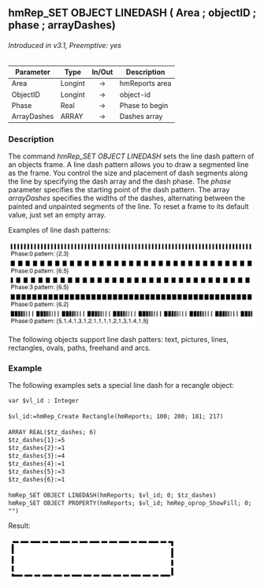 ## hmRep_SET OBJECT LINEDASH ( Area ; objectID ; phase ; arrayDashes)
###### Introduced in v3.1, Preemptive: yes

|Parameter|Type|In/Out|Description
|---|---|:---:|---
|Area|Longint|→|hmReports area
|ObjectID|Longint|→|object-id
|Phase|Real|→|Phase to begin
|ArrayDashes|ARRAY|→|Dashes array

### Description
The command *hmRep_SET OBJECT LINEDASH* sets the line dash pattern of an objects frame. A line dash pattern allows you to draw a segmented line as the frame. You control the size and placement of dash segments along the line by specifying the dash array and the dash phase.
The *phase* parameter specifies the starting point of the dash pattern. The array *arrayDashes* specifies the widths of the dashes, alternating between the painted and unpainted segments of the line.
To reset a frame to its default value, just set an empty array.

Examples of line dash patterns:

![dash patterns](../Pictures/dashPatterns.png)

The following objects support line dash patters: text, pictures, lines, rectangles, ovals, paths, freehand and arcs.

### Example
The following examples sets a special line dash for a recangle object:

```4d
var $vl_id : Integer

$vl_id:=hmRep_Create Rectangle(hmReports; 100; 200; 181; 217)

ARRAY REAL($tz_dashes; 6)
$tz_dashes{1}:=5
$tz_dashes{2}:=1
$tz_dashes{3}:=4
$tz_dashes{4}:=1
$tz_dashes{5}:=3
$tz_dashes{6}:=1

hmRep_SET OBJECT LINEDASH(hmReports; $vl_id; 0; $tz_dashes)
hmRep_SET OBJECT PROPERTY(hmReports; $vl_id; hmRep_oprop_ShowFill; 0; "")
```
Result:

![dash patterns](../Pictures/lineDashExample.png)
